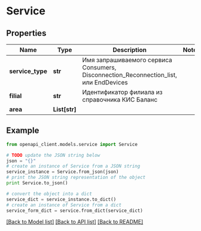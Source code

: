 # Service


## Properties
Name | Type | Description | Notes
------------ | ------------- | ------------- | -------------
**service_type** | **str** | Имя запрашиваемого сервиса Consumers, Disconnection_Reconnection_list, или EndDevices | 
**filial** | **str** | Идентификатор филиала из справочника КИС Баланс | 
**area** | **List[str]** |  | 

## Example

```python
from openapi_client.models.service import Service

# TODO update the JSON string below
json = "{}"
# create an instance of Service from a JSON string
service_instance = Service.from_json(json)
# print the JSON string representation of the object
print Service.to_json()

# convert the object into a dict
service_dict = service_instance.to_dict()
# create an instance of Service from a dict
service_form_dict = service.from_dict(service_dict)
```
[[Back to Model list]](../README.md#documentation-for-models) [[Back to API list]](../README.md#documentation-for-api-endpoints) [[Back to README]](../README.md)



